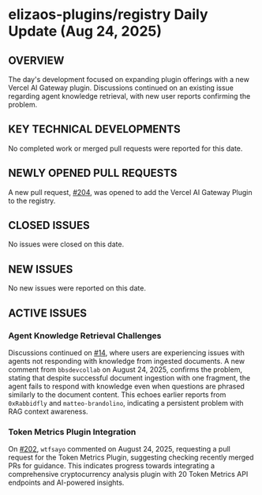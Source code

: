 # elizaos-plugins/registry Daily Update (Aug 24, 2025)
## OVERVIEW 
The day's development focused on expanding plugin offerings with a new Vercel AI Gateway plugin. Discussions continued on an existing issue regarding agent knowledge retrieval, with new user reports confirming the problem.
 
## KEY TECHNICAL DEVELOPMENTS

No completed work or merged pull requests were reported for this date.

## NEWLY OPENED PULL REQUESTS
A new pull request, [#204](https://github.com/elizaos-plugins/registry/pull/204), was opened to add the Vercel AI Gateway Plugin to the registry.

## CLOSED ISSUES

No issues were closed on this date.

## NEW ISSUES

No new issues were reported on this date.

## ACTIVE ISSUES

### Agent Knowledge Retrieval Challenges
Discussions continued on [#14](https://github.com/elizaos-plugins/registry/issues/14), where users are experiencing issues with agents not responding with knowledge from ingested documents. A new comment from `bbsdevcollab` on August 24, 2025, confirms the problem, stating that despite successful document ingestion with one fragment, the agent fails to respond with knowledge even when questions are phrased similarly to the document content. This echoes earlier reports from `0xRabbidfly` and `matteo-brandolino`, indicating a persistent problem with RAG context awareness.

### Token Metrics Plugin Integration
On [#202](https://github.com/elizaos-plugins/registry/issues/202), `wtfsayo` commented on August 24, 2025, requesting a pull request for the Token Metrics Plugin, suggesting checking recently merged PRs for guidance. This indicates progress towards integrating a comprehensive cryptocurrency analysis plugin with 20 Token Metrics API endpoints and AI-powered insights.